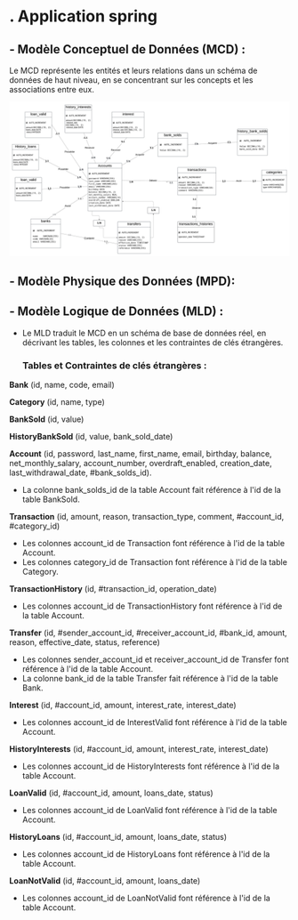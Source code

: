 # . Application spring

## - Modèle Conceptuel de Données (MCD) :

Le MCD représente les entités et leurs relations dans un schéma de données de haut niveau, en se concentrant sur les concepts et les associations entre eux.

![MCD](/mcd-mld-mpd/MCD%20.png "mcd")

## - Modèle Physique des Données (MPD):


## - Modèle Logique de Données (MLD) :

- Le MLD traduit le MCD en un schéma de base de données réel, en décrivant les tables, les colonnes et les contraintes de clés étrangères.
  
  ### Tables  et Contraintes de clés étrangères :

**Bank** (id, name, code, email)

**Category** (id, name, type)

 **BankSold** (id, value)

**HistoryBankSold** (id, value, bank_sold_date)

**Account** (id, password, last_name, first_name, email, birthday, balance, net_monthly_salary, account_number, overdraft_enabled, creation_date, last_withdrawal_date, #bank_solds_id).  
* La colonne bank_solds_id de la table Account fait référence à l'id de la table BankSold.

**Transaction** (id, amount, reason, transaction_type, comment, #account_id, #category_id)  
* Les colonnes account_id de Transaction font référence à l'id de la table Account.  
* Les colonnes category_id de Transaction font référence à l'id de la table Category.

**TransactionHistory** (id, #transaction_id, operation_date)  
* Les colonnes account_id de TransactionHistory  font référence à l'id de la table Account.

**Transfer** (id, #sender_account_id, #receiver_account_id, #bank_id, amount, reason, effective_date, status, reference)  
* Les colonnes sender_account_id et receiver_account_id de Transfer font référence à l'id de la table Account.  
* La colonne bank_id de la table Transfer fait référence à l'id de la table Bank.

**Interest** (id, #account_id, amount, interest_rate, interest_date)  
* Les colonnes account_id de InterestValid font référence à l'id de la table Account.

**HistoryInterests** (id, #account_id, amount, interest_rate, interest_date)  
* Les colonnes account_id de HistoryInterests font référence à l'id de la table Account.

**LoanValid** (id, #account_id, amount, loans_date, status)  
* Les colonnes account_id de LoanValid font référence à l'id de la table Account.

**HistoryLoans** (id, #account_id, amount, loans_date, status)  
* Les colonnes account_id de HistoryLoans font référence à l'id de la table Account.

**LoanNotValid** (id, #account_id, amount, loans_date)  
* Les colonnes account_id de LoanNotValid font référence à l'id de la table Account.



